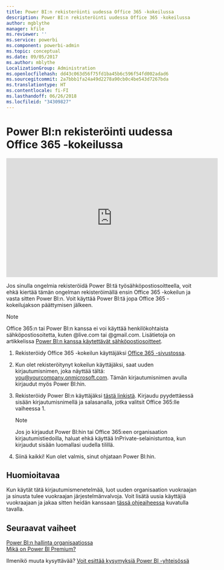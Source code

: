 ```yaml
---
title: Power BI:n rekisteröinti uudessa Office 365 -kokeilussa
description: Power BI:n rekisteröinti uudessa Office 365 -kokeilussa
author: mgblythe
manager: kfile
ms.reviewer: ''
ms.service: powerbi
ms.component: powerbi-admin
ms.topic: conceptual
ms.date: 09/05/2017
ms.author: mblythe
LocalizationGroup: Administration
ms.openlocfilehash: dd43c063d56f75fd1ba45b6c596f54fd002adad6
ms.sourcegitcommit: 2a7bbb1fa24a49d2278a90cb0c4be543d7267bda
ms.translationtype: HT
ms.contentlocale: fi-FI
ms.lasthandoff: 06/26/2018
ms.locfileid: "34309827"
---
```

# <a name="signing-up-for-power-bi-with-a-new-office-365-trial"></a>Power BI:n rekisteröinti uudessa Office 365 -kokeilussa
<iframe width="560" height="315" src="https://www.youtube.com/embed/gbSuFST-Nx4?showinfo=0" frameborder="0" allowfullscreen></iframe>

Jos sinulla ongelmia rekisteröidä Power BI:tä työsähköpostiosoitteella, voit ehkä kiertää tämän ongelman rekisteröimällä ensin Office 365 -kokeilun ja vasta sitten Power BI:n.  Voit käyttää Power BI:tä jopa Office 365 -kokeilujakson päättymisen jälkeen.

> [!NOTE]
> Office 365:n tai Power BI:n kanssa ei voi käyttää henkilökohtaista sähköpostiosoitetta, kuten @live.com tai @gmail.com. Lisätietoja on artikkelissa [Power BI:n kanssa käytettävät sähköpostiosoitteet](service-self-service-signup-for-power-bi.md#what-email-address-can-be-used-with-power-bi).
> 
> 

1. Rekisteröidy Office 365 -kokeilun käyttäjäksi [Office 365 -sivustossa](https://go.microsoft.com/fwlink/p/?LinkID=403802).
2. Kun olet rekisteröitynyt kokeilun käyttäjäksi, saat uuden kirjautumisnimen, joka näyttää tältä: you@yourcompany.onmicrosoft.com.  Tämän kirjautumisnimen avulla kirjaudut myös Power BI:hin.
3. Rekisteröidy Power BI:n käyttäjäksi [tästä linkistä](https://portal.office.com/Start/Confirm?Sku=a403ebcc-fae0-4ca2-8c8c-7a907fd6c235&ru=https%3A%2F%2Fapp.powerbi.com%3FredirectedFromSignup%3D1%26noSignUpCheck%3D1).  Kirjaudu pyydettäessä sisään kirjautumisnimellä ja salasanalla, jotka valitsit Office 365:lle vaiheessa 1.
   
   > [!NOTE]
   > Jos jo kirjaudut Power BI:hin tai Office 365:een organisaation kirjautumistiedoilla, haluat ehkä käyttää InPrivate-selainistuntoa, kun kirjaudut sisään luomallasi uudella tilillä.
   > 
   > 
4. Siinä kaikki!  Kun olet valmis, sinut ohjataan Power BI:hin.

## <a name="important-considerations"></a>Huomioitavaa
Kun käytät tätä kirjautumismenetelmää, luot uuden organisaation vuokraajan ja sinusta tulee vuokraajan järjestelmänvalvoja. Voit lisätä uusia käyttäjiä vuokraajaan ja jakaa sitten heidän kanssaan [tässä ohjeaiheessa](https://support.office.com/en-sg/article/Add-users-individually-to-Office-365---Admin-Help-1970f7d6-03b5-442f-b385-5880b9c256ec?ui=en-US&rs=en-SG&ad=SG) kuvatulla tavalla.

## <a name="next-steps"></a>Seuraavat vaiheet
[Power BI:n hallinta organisaatiossa](service-admin-administering-power-bi-in-your-organization.md)  
[Mikä on Power BI Premium?](service-premium.md)  

Ilmenikö muuta kysyttävää? [Voit esittää kysymyksiä Power BI -yhteisössä](http://community.powerbi.com/)

